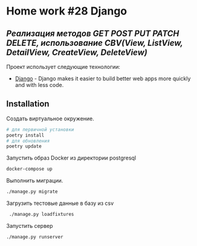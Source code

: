 # Home work #28 Django 
## _Реализация методов GET POST PUT PATCH DELETE, использование CBV(View, ListView, DetailView, CreateView, DeleteView)_

Проект использует следующие технологии:

- [Django](https://www.djangoproject.com/) - Django makes it easier to build better web apps more quickly and with less code.


## Installation

Создать виртуальное окружение.

```sh
# для первичной установки
poetry install
# для обновления
poetry update
```

Запустить образ Docker из директории postgresql
```sh
docker-compose up
```

Выполнить миграции.
```sh
./manage.py migrate 
```

Загрузить тестовые данные в базу из csv
```sh
 ./manage.py loadfixtures
```

Запустить сервер
```sh
./manage.py runserver  
```